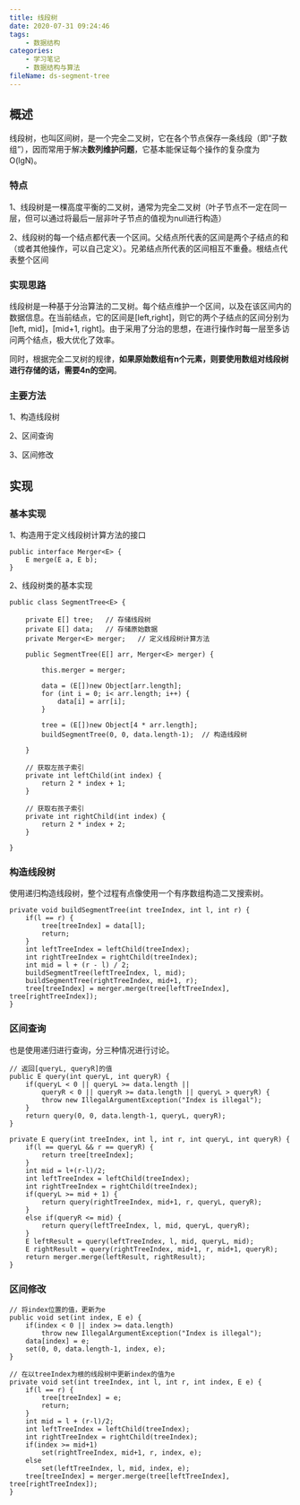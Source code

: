 ```yaml
---
title: 线段树
date: 2020-07-31 09:24:46
tags:
	- 数据结构
categories:
	- 学习笔记
	- 数据结构与算法
fileName: ds-segment-tree
---
```


## 概述

线段树，也叫区间树，是一个完全二叉树，它在各个节点保存一条线段（即“子数组”），因而常用于解决**数列维护问题**，它基本能保证每个操作的复杂度为O(lgN)。

### 特点

1、线段树是一棵高度平衡的二叉树，通常为完全二叉树（叶子节点不一定在同一层，但可以通过将最后一层非叶子节点的值视为null进行构造）

2、线段树的每一个结点都代表一个区间。父结点所代表的区间是两个子结点的和（或者其他操作，可以自己定义）。兄弟结点所代表的区间相互不重叠。根结点代表整个区间

### 实现思路

线段树是一种基于分治算法的二叉树。每个结点维护一个区间，以及在该区间内的数据信息。在当前结点，它的区间是[left,right]，则它的两个子结点的区间分别为[left, mid]，[mid+1, right]。由于采用了分治的思想，在进行操作时每一层至多访问两个结点，极大优化了效率。

同时，根据完全二叉树的规律，**如果原始数组有n个元素，则要使用数组对线段树进行存储的话，需要4n的空间**。

### 主要方法

1、构造线段树

2、区间查询

3、区间修改



## 实现

### 基本实现

1、构造用于定义线段树计算方法的接口

```
public interface Merger<E> {
    E merge(E a, E b);
}
```

2、线段树类的基本实现

```
public class SegmentTree<E> {

    private E[] tree;	// 存储线段树
    private E[] data;	// 存储原始数据
    private Merger<E> merger;	// 定义线段树计算方法

    public SegmentTree(E[] arr, Merger<E> merger) {

        this.merger = merger;

        data = (E[])new Object[arr.length];
        for (int i = 0; i< arr.length; i++) {
            data[i] = arr[i];
        }

        tree = (E[])new Object[4 * arr.length];
        buildSegmentTree(0, 0, data.length-1);	// 构造线段树

    }

	// 获取左孩子索引
    private int leftChild(int index) {
        return 2 * index + 1;
    }
	
	// 获取右孩子索引
    private int rightChild(int index) {
        return 2 * index + 2;
    }

}
```

### 构造线段树

使用递归构造线段树，整个过程有点像使用一个有序数组构造二叉搜索树。

```
private void buildSegmentTree(int treeIndex, int l, int r) {
    if(l == r) {
        tree[treeIndex] = data[l];
        return;
    }
    int leftTreeIndex = leftChild(treeIndex);
    int rightTreeIndex = rightChild(treeIndex);
    int mid = l + (r - l) / 2;
    buildSegmentTree(leftTreeIndex, l, mid);
    buildSegmentTree(rightTreeIndex, mid+1, r);
    tree[treeIndex] = merger.merge(tree[leftTreeIndex], tree[rightTreeIndex]);
}
```

### 区间查询

也是使用递归进行查询，分三种情况进行讨论。

```
// 返回[queryL, queryR]的值
public E query(int queryL, int queryR) {
    if(queryL < 0 || queryL >= data.length ||
        queryR < 0 || queryR >= data.length || queryL > queryR) {
        throw new IllegalArgumentException("Index is illegal");
    }
    return query(0, 0, data.length-1, queryL, queryR);
}

private E query(int treeIndex, int l, int r, int queryL, int queryR) {
    if(l == queryL && r == queryR) {
        return tree[treeIndex];
    }
    int mid = l+(r-l)/2;
    int leftTreeIndex = leftChild(treeIndex);
    int rightTreeIndex = rightChild(treeIndex);
    if(queryL >= mid + 1) {
        return query(rightTreeIndex, mid+1, r, queryL, queryR);
    }
    else if(queryR <= mid) {
        return query(leftTreeIndex, l, mid, queryL, queryR);
    }
    E leftResult = query(leftTreeIndex, l, mid, queryL, mid);
    E rightResult = query(rightTreeIndex, mid+1, r, mid+1, queryR);
    return merger.merge(leftResult, rightResult);
}
```

### 区间修改

```
// 将index位置的值，更新为e
public void set(int index, E e) {
    if(index < 0 || index >= data.length)
        throw new IllegalArgumentException("Index is illegal");
    data[index] = e;
    set(0, 0, data.length-1, index, e);
}

// 在以treeIndex为根的线段树中更新index的值为e
private void set(int treeIndex, int l, int r, int index, E e) {
    if(l == r) {
        tree[treeIndex] = e;
        return;
    }
    int mid = l + (r-l)/2;
    int leftTreeIndex = leftChild(treeIndex);
    int rightTreeIndex = rightChild(treeIndex);
    if(index >= mid+1)
        set(rightTreeIndex, mid+1, r, index, e);
    else
        set(leftTreeIndex, l, mid, index, e);
    tree[treeIndex] = merger.merge(tree[leftTreeIndex], tree[rightTreeIndex]);
}
```


